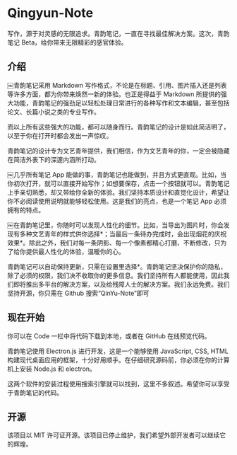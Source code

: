 # Qingyun-Note

写作，源于对灵感的无限追求。青韵笔记，一直在寻找最佳解决方案。这次，青韵笔记 Beta，给你带来无限精彩的感官体验。

## 介绍

￼青韵笔记采用 Markdown 写作格式，不论是在标题、引用、图片插入还是列表等许多方面，都为你带来焕然一新的体验。也正是得益于 Markdown 所提供的强大功能，青韵笔记的强劲足以轻松处理日常进行的各种写作和文本编辑，甚至包括论文、长篇小说之类的专业写作。

而以上所有这些强大的功能，都可以随身而行。青韵笔记的设计是如此简洁明了，以至于你在打开时都会发出一声惊叹。

青韵笔记的设计专为文艺青年提供，我们相信，作为文艺青年的你，一定会被隐藏在简洁外表下的深邃内涵所打动。

￼几乎所有笔记 App 能做的事，青韵笔记也能做到，并且方式更直观。比如，当你初次打开，就可以直接开始写作；如想要保存，点击一个按钮就可以。青韵笔记上手亲切熟悉，却又带给你全新的体验。我们坚持本质设计和直觉化设计，希望让你不必阅读使用说明就能够轻松使用。这是我们的亮点，也是一个笔记 App 必须拥有的特点。

￼在青韵笔记里，你随时可以发现人性化的细节。比如，当导出为图片时，你会发现有多种文艺青年的样式供你选择*；当最后一条待办完成时，会出现烟花的庆祝效果*。除此之外，我们对每一条阴影、每一个像素都精心打磨、不断修改，只为了给你提供最人性化的体验，温暖你的心。

青韵笔记可以自动保持更新，只需在设置里选择*。青韵笔记坚决保护你的隐私，除了必须的权限，我们决不收取你的更多信息。我们坚持所有人都能使用，因此我们即将推出多平台的解决方案，以及给残障人士的解决方案。我们永远免费。我们坚持开源，你只需在 Github 搜索“QinYu-Note”即可

## 现在开始

你可以在 Code 一栏中将代码下载到本地，或者在 GitHub 在线预览代码。

青韵笔记使用 Electron.js 进行开发，这是一个能够使用 JavaScript, CSS, HTML 构建现代桌面应用的框架，十分好用顺手。在仔细研究源码前，你必须在你的计算机上安装 Node.js 和 electron。

这两个软件的安装过程使用搜索引擎就可以找到，这里不多叙述。希望你可以享受于青韵笔记的代码。

## 开源

该项目以 MIT 许可证开源。该项目已停止维护，我们希望外部开发者可以继续它的辉煌。
